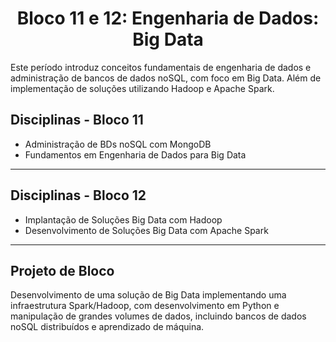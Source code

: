 <h1 align="center"> Bloco 11 e 12: Engenharia de Dados: Big Data </h1>

Este período introduz conceitos fundamentais de engenharia de dados e administração de bancos de dados noSQL, com foco em Big Data. Além de implementação de soluções utilizando Hadoop e Apache Spark.

## Disciplinas - Bloco 11

- Administração de BDs noSQL com MongoDB
- Fundamentos em Engenharia de Dados para Big Data
________________________________________

## Disciplinas - Bloco 12

- Implantação de Soluções Big Data com Hadoop
- Desenvolvimento de Soluções Big Data com Apache Spark
________________________________________

## Projeto de Bloco
Desenvolvimento de uma solução de Big Data implementando uma infraestrutura Spark/Hadoop, com desenvolvimento em Python e manipulação de grandes volumes de dados, incluindo bancos de dados noSQL distribuídos e aprendizado de máquina. 